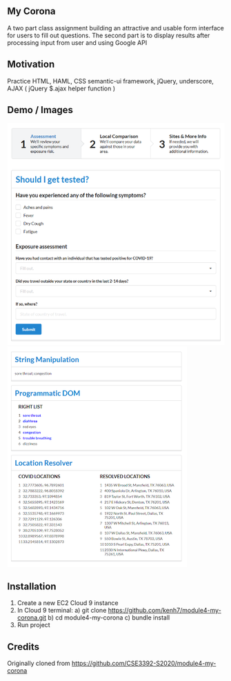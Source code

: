 ## My Corona
A two part class assignment building an attractive and usable form interface for users to fill out questions. The second part is to display results after processing input from user and using Google API

## Motivation
Practice HTML, HAML, CSS semantic-ui framework, jQuery, underscore, AJAX ( jQuery $.ajax helper function )

## Demo / Images
![alt text](demoImg/part1img.png)
![alt text](demoImg/part2img.png)

## Installation
1) Create a new EC2 Cloud 9 instance
2) In Cloud 9 terminal:
	a) git clone https://github.com/kenh7/module4-my-corona.git
	b) cd module4-my-corona
	c) bundle install
3) Run project

## Credits
Originally cloned from https://github.com/CSE3392-S2020/module4-my-corona
